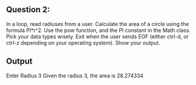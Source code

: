 ## Question 2: 
In a loop, read radiuses from a user. Calculate the area of a circle using 
the formula PI*r^2. Use the pow function, and the PI constant in the Math 
class. Pick your data types wisely. Exit when the user sends EOF (either 
ctrl-d, or ctrl-z depending on your operating system). Show your output.

## Output
Enter Radius 
3
Given the radius 3, the area is 28.274334

